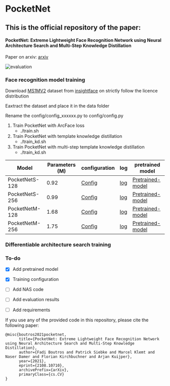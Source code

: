 # PocketNet



## This is the official repository of the paper:
#### PocketNet: Extreme Lightweight Face Recognition Network using Neural Architecture Search and  Multi-Step Knowledge Distillation
Paper on arxiv: [arxiv](https://arxiv.org/abs/2108.10710)

![evaluation](https://raw.githubusercontent.com/fdbtrs/PocketNet/main/logs/tradeoff.png)


### Face recognition  model training 
Download [MS1MV2](https://drive.google.com/file/d/1SXS4-Am3bsKSK615qbYdbA_FMVh3sAvR/view?usp=sharing) dataset from [insightface](https://github.com/deepinsight/insightface/tree/master/recognition/_datasets_) on strictly follow the licence distribution

Eaxtract the dataset and place it in the data folder

Rename the config/config_xxxxxx.py to config/config.py
1. Train PocketNet with ArcFace loss
   + ./train.sh
2. Train PocketNet with template knowledge distillation
    + ./train_kd.sh
3. Train PocketNet with multi-step template knowledge distillation
    + ./train_kd.sh

| Model  | Parameters (M)| configuration | log| pretrained model| 
| ------------- | ------------- |  ------------- |------------- |------------- |
| PocketNetS-128 |0.92 |[Config](https://github.com/fdbtrs/PocketNet/blob/main/config/config_PocketNetS128.py)| [log](https://www.dropbox.com/s/hha0qp63y8w46ng/training.log?dl=0)|[Pretrained-model](https://www.dropbox.com/sh/38mhqa19xx28438/AABw64kuY4ExrE4NAQLLiJJwa?dl=0)  |
| PocketNetS-256 |0.99 |[Config](https://github.com/fdbtrs/PocketNet/blob/main/config/config_PocketNetS256.py)| [log](https://www.dropbox.com/s/tenmtzjrghaos75/training.log?dl=0)|[Pretrained-model](https://www.dropbox.com/sh/n2blqt17bg5eh1m/AAAxhWFZ2mC2hveuHzSMy0mma?dl=0) |
| PocketNetM-128 |1.68 |[Config](https://github.com/fdbtrs/PocketNet/blob/main/config/config_PocketNetM128.py) | [log](https://www.dropbox.com/s/o0vnxns6hmmj1rg/training.log?dl=0)|[Pretrained-model](https://www.dropbox.com/sh/a8qgqkyryli0nl2/AABPlP5fmiZzlN8IV64BBGica?dl=0)  |
| PocketNetM-256 |1.75 |[Config](https://github.com/fdbtrs/PocketNet/blob/main/config/config_PocketNetM256.py)| [log](https://www.dropbox.com/s/lqs47v4rc5g7425/training.log?dl=0) |[Pretrained-model](https://www.dropbox.com/sh/4dz14jgynrmsdgb/AAAsfYtKBXg1tPuK7RwzDbGva?dl=0)  |

### Differentiable architecture search training
### To-do 
- [x] Add pretrained model
- [x] Training configuration
- [ ] Add NAS code
- [ ] Add evaluation results
- [ ] Add requirements

 
 
If you use any of the provided code in this repository, please cite the following paper:
```
@misc{boutros2021pocketnet,
      title={PocketNet: Extreme Lightweight Face Recognition Network using Neural Architecture Search and Multi-Step Knowledge Distillation}, 
      author={Fadi Boutros and Patrick Siebke and Marcel Klemt and Naser Damer and Florian Kirchbuchner and Arjan Kuijper},
      year={2021},
      eprint={2108.10710},
      archivePrefix={arXiv},
      primaryClass={cs.CV}
}
```